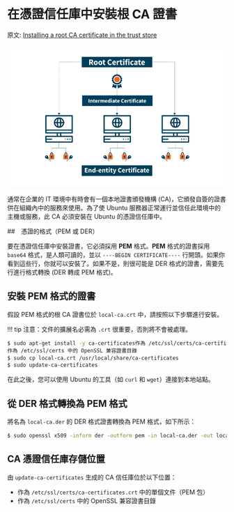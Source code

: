# 在憑證信任庫中安裝根 CA 證書

原文: [Installing a root CA certificate in the trust store](https://ubuntu.com/server/docs/security-trust-store)

![](./assets/what-is-root-ca-certificate.jpg)

通常在企業的 IT 環境中有時會有一個本地證書頒發機構 (CA)，它頒發自簽的證書供在組織內中的服務來使用。為了使 Ubuntu 服務器正常運行並信任此環境中的主機或服務，此 CA 必須安裝在 Ubuntu 的憑證信任庫中。

##　憑證的格式（PEM 或 DER）

要在憑證信任庫中安裝證書，它必須採用 **PEM** 格式。**PEM** 格式的證書採用 `base64` 格式，是人類可讀的，並以 `----BEGIN CERTIFICATE----` 行開頭。如果你看到這些行，你就可以安裝了。如果不是，則很可能是 DER 格式的證書，需要先行進行格式轉換 (DER 轉成 PEM 格式)。

## 安裝 PEM 格式的證書

假設 PEM 格式的根 CA 證書位於 `local-ca.crt` 中，請按照以下步驟進行安裝。

!!! tip
    注意：文件的擴展名必需為 `.crt` 很重要，否則將不會被處理。

```bash
$ sudo apt-get install -y ca-certificates作為 /etc/ssl/certs/ca-certificates.crt 中的單個文件（PEM 包）
作為 /etc/ssl/certs 中的 OpenSSL 兼容證書目錄
$ sudo cp local-ca.crt /usr/local/share/ca-certificates
$ sudo update-ca-certificates
```

在此之後，您可以使用 Ubuntu 的工具（如 `curl` 和 `wget`）連接到本地站點。

## 從 DER 格式轉換為 PEM 格式

將名為 `local-ca.der` 的 DER 格式證書轉換為 PEM 格式，如下所示：

```bash
$ sudo openssl x509 -inform der -outform pem -in local-ca.der -out local-ca.crt
```

## CA 憑證信任庫存儲位置

由 `update-ca-certificates` 生成的 CA 信任庫位於以下位置：

- 作為 `/etc/ssl/certs/ca-certificates.crt` 中的單個文件（PEM 包）
- 作為 `/etc/ssl/certs` 中的 OpenSSL 兼容證書目錄
